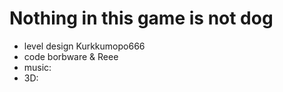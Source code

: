 # Nothing in this game is not dog

* level design Kurkkumopo666
* code borbware & Reee
* music: 
* 3D: 